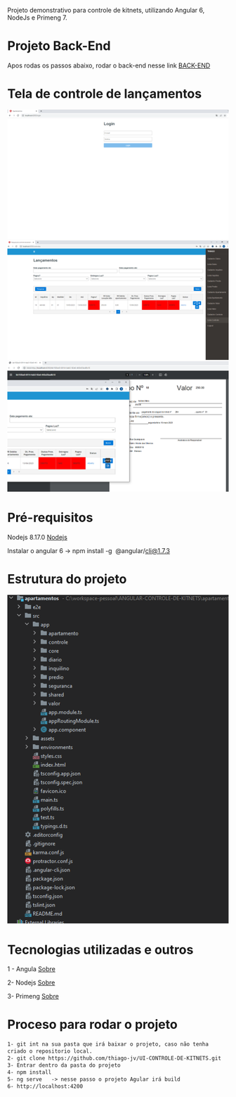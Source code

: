 Projeto demonstrativo para controle de kitnets, utilizando Angular 6, NodeJs e Primeng 7.

# Projeto Back-End
Apos rodas os passos abaixo, rodar o back-end nesse link [BACK-END](https://github.com/thiago-jv/API-CONTROLE-DE-KITNETS)

# Tela de controle de lançamentos
![FRONT-END](https://github.com/thiago-jv/ANGULAR-CONTROLE-DE-KITNETS/blob/main/login.png)
![FRONT-END](https://github.com/thiago-jv/ANGULAR-CONTROLE-DE-KITNETS/blob/main/controle_lancamento.png)
![FRONT-END](https://github.com/thiago-jv/ANGULAR-CONTROLE-DE-KITNETS/blob/main/relatorio.png)

# Pré-requisitos

Nodejs 8.17.0 [Nodejs](https://nodejs.org/pt-br/download/)

Instalar o angular 6 -> npm install -g  @angular/cli@1.7.3

# Estrutura do projeto

![Estrutura do Projeto](https://github.com/thiago-jv/ANGULAR-CONTROLE-DE-KITNETS/blob/main/estrutura.png)


# Tecnologias utilizadas e outros

1 - Angula [Sobre](https://angular.io/)

2- Nodejs [Sobre](https://nodejs.org/pt-br/about/)

3- Primeng [Sobre](https://www.primefaces.org/primeng-v7-lts/#/)


# Proceso para rodar o projeto
```
1- git int na sua pasta que irá baixar o projeto, caso não tenha criado o repositorio local.
2- git clone https://github.com/thiago-jv/UI-CONTROLE-DE-KITNETS.git
3- Entrar dentro da pasta do projeto
4- npm install
5- ng serve   -> nesse passo o projeto Agular irá build
6- http://localhost:4200

```
